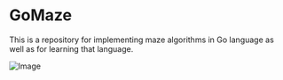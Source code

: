 # GoMaze
This is a repository for implementing maze algorithms in Go language as well as for learning that language.

![Image](https://github.com/user-attachments/assets/0dcfbaa4-c97d-4c6f-a861-6c377bf3dccb)
